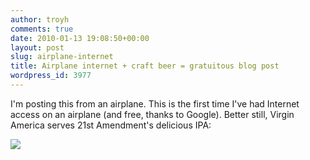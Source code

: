 ```yaml
---
author: troyh
comments: true
date: 2010-01-13 19:08:50+00:00
layout: post
slug: airplane-internet
title: Airplane internet + craft beer = gratuitous blog post
wordpress_id: 3977
---
```


I'm posting this from an airplane. This is the first time I've had Internet access on an airplane (and free, thanks to Google). Better still, Virgin America serves 21st Amendment's delicious IPA:



[![](http://troyandgay.com/uploads//2010/01/l_2048_1536_DBE44185-F044-484A-9A7E-AABD4329F9E6.jpeg)](http://troyandgay.com/uploads//2010/01/l_2048_1536_DBE44185-F044-484A-9A7E-AABD4329F9E6.jpeg)
